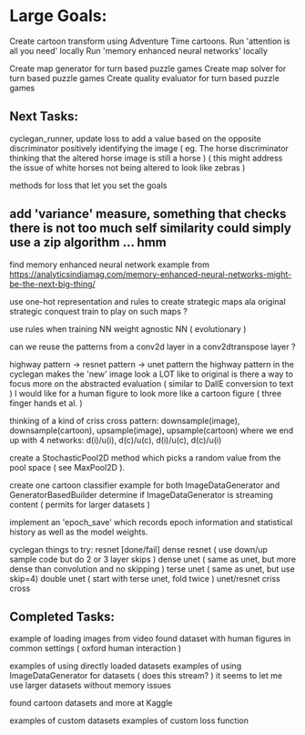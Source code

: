 # Large Goals:

Create cartoon transform using Adventure Time cartoons.
Run 'attention is all you need' locally
Run 'memory enhanced neural networks' locally

Create map generator for turn based puzzle games
Create map solver for turn based puzzle games
Create quality evaluator for turn based puzzle games

## Next Tasks:

cyclegan_runner, update loss to add a value based on the opposite discriminator positively identifying the image
        ( eg.  The horse discriminator thinking that the altered horse image is still a horse )
        ( this might address the issue of white horses not being altered to look like zebras )

methods for loss that let you set the goals

add 'variance' measure, something that checks there is not too much self similarity
    could simply use a zip algorithm ... hmm
--------------------------------------------------------------------------------------
find memory enhanced neural network example from 
https://analyticsindiamag.com/memory-enhanced-neural-networks-might-be-the-next-big-thing/

use one-hot representation and rules to create strategic maps ala original strategic conquest
train to play on such maps ?

use rules when training NN
weight agnostic NN ( evolutionary )

can we reuse the patterns from a conv2d layer in a conv2dtranspose layer ?

highway pattern -> resnet pattern -> unet pattern
the highway pattern in the cyclegan makes the 'new' image look a LOT like to original
is there a way to focus more on the abstracted evaluation ( similar to DallE conversion to text )
I would like for a human figure to look more like a cartoon figure ( three finger hands et al. )

thinking of a kind of criss cross pattern:
    downsample(image), downsample(cartoon), upsample(image), upsample(cartoon)
    where we end up with 4 networks:  d(i)/u(i), d(c)/u(c), d(i)/u(c), d(c)/u(i)

create a StochasticPool2D method which picks a random value from the pool space ( see MaxPool2D ).

create one cartoon classifier example for both ImageDataGenerator and GeneratorBasedBuilder
    determine if ImageDataGenerator is streaming content ( permits for larger datasets )

implement an 'epoch_save' which records epoch information and statistical history
    as well as the model weights.

cyclegan things to try:
    resnet [done/fail]
    dense resnet ( use down/up sample code but do 2 or 3 layer skips )
    dense unet ( same as unet, but more dense than convolution and no skipping )
    terse unet ( same as unet, but use skip=4)
    double unet ( start with terse unet, fold twice )
    unet/resnet criss cross

## Completed Tasks:

example of loading images from video
found dataset with human figures in common settings ( oxford human interaction )

examples of using directly loaded datasets
examples of using ImageDataGenerator for datasets ( does this stream? )
    it seems to let me use larger datasets without memory issues

found cartoon datasets and more at Kaggle

examples of custom datasets
examples of custom loss function

